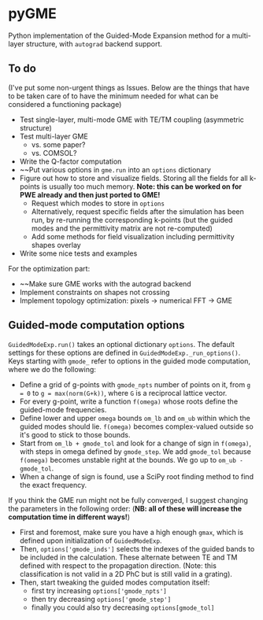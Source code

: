 # pyGME

Python implementation of the Guided-Mode Expansion method for a multi-layer structure, with `autograd` backend support. 

## To do
(I've put some non-urgent things as Issues. Below are the things that have to be taken care of to have the minimum needed for what can be considered a functioning package)

- Test single-layer, multi-mode GME with TE/TM coupling (asymmetric structure)
- Test multi-layer GME
  - vs. some paper? 
  - vs. COMSOL?
- Write the Q-factor computation
- ~~Put various options in `gme.run` into an `options` dictionary
- Figure out how to store and visualize fields. Storing all the fields for all k-points is usually too much memory. **Note: this can be worked on for PWE already and then just ported to GME!**
  - Request which modes to store in `options`
  - Alternatively, request specific fields after the simulation has been run, by re-running the corresponding k-points (but the guided modes and the permittivity matrix are not re-computed)
  - Add some methods for field visualization including permittivity shapes overlay
- Write some nice tests and examples

For the optimization part:
- ~~Make sure GME works with the autograd backend
- Implement constraints on shapes not crossing
- Implement topology optimization: pixels -> numerical FFT -> GME 

## Guided-mode computation options
`GuidedModeExp.run()` takes an optional dictionary `options`. The default settings for these options are defined in `GuidedModeExp._run_options()`. Keys starting with `gmode_` refer to options in the guided mode computation, where we do the following: 

- Define a grid of g-points with `gmode_npts` number of points on it, from `g = 0` to `g = max(norm(G+k))`, where `G` is a reciprocal lattice vector.
- For every g-point, write a function `f(omega)` whose roots define the guided-mode frequencies.
- Define lower and upper `omega` bounds `om_lb` and `om_ub` within which the guided modes should lie. `f(omega)` becomes complex-valued outside so it's good to stick to those bounds.
- Start from `om_lb + gmode_tol` and look for a change of sign in `f(omega)`, with steps in omega defined by `gmode_step`. We add `gmode_tol` because `f(omega)` becomes unstable right at the bounds. We go up to `om_ub - gmode_tol`. 
- When a change of sign is found, use a SciPy root finding method to find the exact frequency.

If you think the GME run might not be fully converged, I suggest changing the parameters in the following order:
(**NB: all of these will increase the computation time in different ways!**)

- First and foremost, make sure you have a high enough `gmax`, which is defined upon initialization of `GuidedModeExp`.
- Then, `options['gmode_inds']` selects the indexes of the guided bands to be included in the calculation. These alternate between TE and TM defined with respect to the propagation direction. (Note: this classification is not valid in a 2D PhC but is still valid in a grating).
- Then, start tweaking the guided modes computation itself:
  - first try increasing `options['gmode_npts']`
  - then try decreasing `options['gmode_step']`
  - finally you could also try decreasing `options[gmode_tol]`
